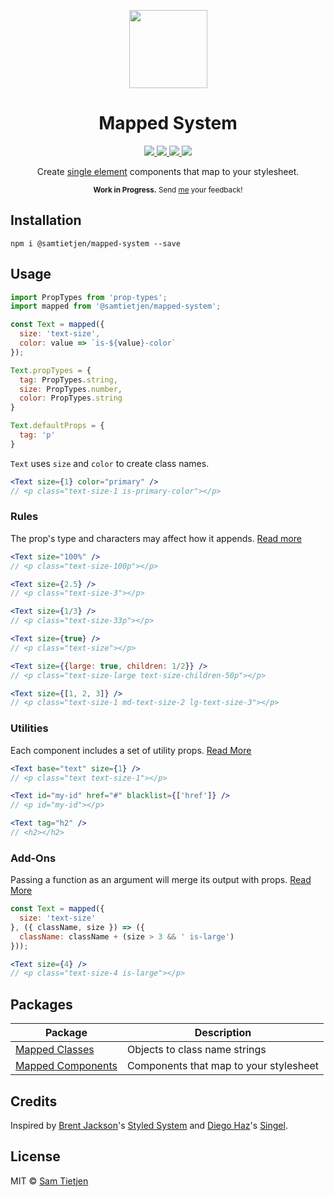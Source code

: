 <p align="center">
  <img src="https://samtietjen.com/static/images/mapped-system.svg" width="125px" />
</p>

<h1 align="center">Mapped System</h1>

<p align="center">
  <a href="https://www.npmjs.com/package/@samtietjen/mapped-system">
    <img src="https://img.shields.io/badge/npm-v0.2.1-black.svg?style=flat-square">
  </a>
  <a href="https://nodejs.org/api/documentation.html#documentation_stability_index">
    <img src="https://img.shields.io/badge/stability-experimental-black.svg?style=flat-square">
  </a>
  <a href="https://reactjs.org/">
    <img src="https://img.shields.io/badge/library-React-black.svg?style=flat-square">
  </a>
  <a href="https://opensource.org/licenses/MIT">
    <img src="https://img.shields.io/badge/license-MIT-black.svg?style=flat-square">
  </a>
</p>

<p align="center">
Create <a href="https://medium.freecodecamp.org/introducing-the-single-element-pattern-dfbd2c295c5d">single element</a> components that map to your stylesheet.</strong>
</p>

<p align="center">
<sub><strong>Work in Progress.</strong> Send <a href="https://github.com/samtietjen">me</a> your feedback!</sub>
</p>

## Installation
```shell
npm i @samtietjen/mapped-system --save
```

## Usage
```jsx
import PropTypes from 'prop-types';
import mapped from '@samtietjen/mapped-system';

const Text = mapped({
  size: 'text-size',
  color: value => `is-${value}-color`
});

Text.propTypes = {
  tag: PropTypes.string,
  size: PropTypes.number,
  color: PropTypes.string
}

Text.defaultProps = {
  tag: 'p'
}
```

`Text` uses `size` and `color` to create class names.

```jsx
<Text size={1} color="primary" />
// <p class="text-size-1 is-primary-color"></p>
```

### Rules
The prop's type and characters may affect how it appends. [Read more](docs/rules.md)

```jsx
<Text size="100%" />
// <p class="text-size-100p"></p> 

<Text size={2.5} />
// <p class="text-size-3"></p>

<Text size={1/3} />
// <p class="text-size-33p"></p> 

<Text size={true} />
// <p class="text-size"></p>

<Text size={{large: true, children: 1/2}} />
// <p class="text-size-large text-size-children-50p"></p>

<Text size={[1, 2, 3]} />
// <p class="text-size-1 md-text-size-2 lg-text-size-3"></p>
```

### Utilities
Each component includes a set of utility props. [Read More](https://github.com/samtietjen/mapped-system/tree/master/packages/mapped-components#utilities)

```jsx
<Text base="text" size={1} /> 
// <p class="text text-size-1"></p>

<Text id="my-id" href="#" blacklist={['href']} /> 
// <p id="my-id"></p>

<Text tag="h2" /> 
// <h2></h2>
```

### Add-Ons
Passing a function as an argument will merge its output with props. [Read More](https://github.com/samtietjen/mapped-system/tree/master/packages/mapped-components#add-ons)

```jsx
const Text = mapped({
  size: 'text-size'
}, ({ className, size }) => ({
  className: className + (size > 3 && ' is-large')
}));

<Text size={4} />
// <p class="text-size-4 is-large"></p>
```

## Packages
| Package | Description |
| ------- | ----------- |
| [Mapped Classes](https://github.com/samtietjen/mapped-system/tree/master/packages/mapped-classes) | Objects to class name strings |
| [Mapped Components](https://github.com/samtietjen/mapped-system/tree/master/packages/mapped-components) | Components that map to your stylesheet |

## Credits
Inspired by [Brent Jackson](http://jxnblk.com/)'s [Styled System](https://github.com/jxnblk/styled-system) and [Diego Haz](https://twitter.com/diegohaz)'s [Singel](https://github.com/diegohaz/singel).

## License
MIT © [Sam Tietjen](https://samtietjen.com)